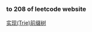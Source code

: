### to 208 of leetcode website

[实现(Trie)前缀树](https://leetcode-cn.com/problems/implement-trie-prefix-tree/)